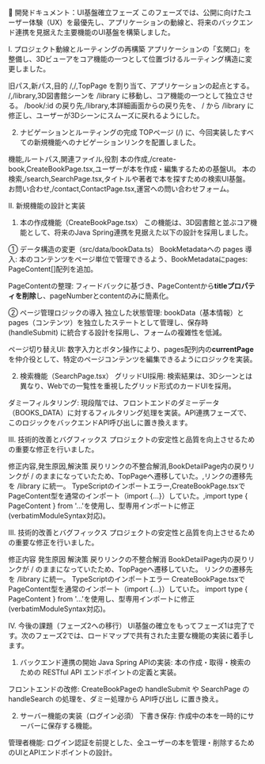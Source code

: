 📘 開発ドキュメント：UI基盤確立フェーズ
このフェーズでは、公開に向けたユーザー体験（UX）を最優先し、アプリケーションの動線と、将来のバックエンド連携を見据えた主要機能のUI基盤を構築しました。

I. プロジェクト動線とルーティングの再構築
アプリケーションの「玄関口」を整備し、3Dビューアをコア機能の一つとして位置づけるルーティング構造に変更しました。

旧パス,新パス,目的
/,/,TopPage を割り当て、アプリケーションの起点とする。
/,/library,3D図書館シーンを /library に移動し、コア機能の一つとして独立させる。
/book/:id の戻り先,/library,本詳細画面からの戻り先を、 / から /library に修正し、ユーザーが3Dシーンにスムーズに戻れるようにした。

2. ナビゲーションとルーティングの完成
TOPページ (/) に、今回実装したすべての新規機能へのナビゲーションリンクを配置しました。

機能,ルートパス,関連ファイル,役割
本の作成,/create-book,CreateBookPage.tsx,ユーザーが本を作成・編集するための基盤UI。
本の検索,/search,SearchPage.tsx,タイトルや著者で本を探すための検索UI基盤。
お問い合わせ,/contact,ContactPage.tsx,運営への問い合わせフォーム。

II. 新規機能の設計と実装
1. 本の作成機能（CreateBookPage.tsx）
この機能は、3D図書館と並ぶコア機能として、将来のJava Spring連携を見据えた以下の設計を採用しました。

① データ構造の変更（src/data/bookData.ts）
BookMetadataへの pages 導入: 本のコンテンツをページ単位で管理できるよう、BookMetadataにpages: PageContent[]配列を追加。

PageContentの整理: フィードバックに基づき、PageContentから**titleプロパティを削除**し、pageNumberとcontentのみに簡素化。

② ページ管理ロジックの導入
独立した状態管理: bookData（基本情報）と pages（コンテンツ）を独立したステートとして管理し、保存時 (handleSubmit) に統合する設計を採用し、フォームの複雑性を低減。

ページ切り替えUI: 数字入力とボタン操作により、pages配列内の**currentPage**を仲介役として、特定のページコンテンツを編集できるようにロジックを実装。

2. 検索機能（SearchPage.tsx）
グリッドUI採用: 検索結果は、3Dシーンとは異なり、Webでの一覧性を重視したグリッド形式のカードUIを採用。

ダミーフィルタリング: 現段階では、フロントエンドのダミーデータ（BOOKS_DATA）に対するフィルタリング処理を実装。API連携フェーズで、このロジックをバックエンドAPI呼び出しに置き換えます。

III. 技術的改善とバグフィックス
プロジェクトの安定性と品質を向上させるための重要な修正を行いました。

修正内容,発生原因,解決策
戻りリンクの不整合解消,BookDetailPage内の戻りリンクが / のままになっていたため、TopPageへ遷移していた。,リンクの遷移先を /library に統一。
TypeScriptのインポートエラー,CreateBookPage.tsxでPageContent型を通常のインポート（import {...}）していた。,import type { PageContent } from '...'を使用し、型専用インポートに修正 (verbatimModuleSyntax対応)。

III. 技術的改善とバグフィックス
プロジェクトの安定性と品質を向上させるための重要な修正を行いました。

修正内容	発生原因	解決策
戻りリンクの不整合解消	BookDetailPage内の戻りリンクが / のままになっていたため、TopPageへ遷移していた。	リンクの遷移先を /library に統一。
TypeScriptのインポートエラー	CreateBookPage.tsxでPageContent型を通常のインポート（import {...}）していた。	import type { PageContent } from '...'を使用し、型専用インポートに修正 (verbatimModuleSyntax対応)。

IV. 今後の課題（フェーズ2への移行）
UI基盤の確立をもってフェーズ1は完了です。次のフェーズ2では、ロードマップで共有された主要な機能の実装に着手します。

1. バックエンド連携の開始
Java Spring APIの実装: 本の作成・取得・検索のための RESTful API エンドポイントの定義と実装。

フロントエンドの改修: CreateBookPageの handleSubmit や SearchPage の handleSearch の処理を、ダミー処理から API呼び出し に置き換え。

2. サーバー機能の実装（ログイン必須）
下書き保存: 作成中の本を一時的にサーバーに保存する機能。

管理者機能: ログイン認証を前提とした、全ユーザーの本を管理・削除するためのUIとAPIエンドポイントの設計。